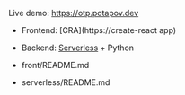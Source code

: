 Live demo: https://otp.potapov.dev

- Frontend: [CRA](https://create-react app)
- Backend: [Serverless](https://www.serverless.com/) + Python

- front/README.md
- serverless/README.md
